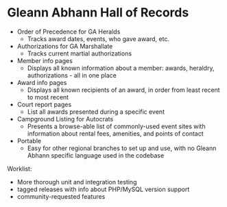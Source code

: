 # Gleann Abhann Hall of Records
- Order of Precedence for GA Heralds
  - Tracks award dates, events, who gave award, etc.
- Authorizations for GA Marshallate
  - Tracks current martial authorizations
- Member info pages
  - Displays all known information about a member: awards, heraldry,
    authorizations - all in one place
- Award info pages
  - Displays all known recipients of an award, in order from least recent to
    most recent
- Court report pages
  - List all awards presented during a specific event
- Campground Listing for Autocrats
  - Presents a browse-able list of commonly-used event sites with information
about rental fees, amenities, and points of contact
- Portable
  - Easy for other regional branches to set up and use, with no Gleann Abhann
    specific language used in the codebase

Worklist:

- More thorough unit and integration testing
- tagged releases with info about PHP/MySQL version support
- community-requested features

